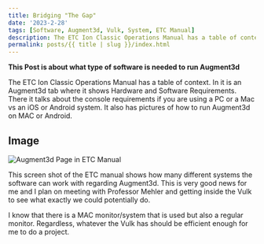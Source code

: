```yaml
---
title: Bridging "The Gap"
date: '2023-2-28'
tags: [Software, Augment3d, Vulk, System, ETC Manual]
description: The ETC Ion Classic Operations Manual has a table of context and in it is an Augment3d tab where it shows Hardware and Software Requirements.
permalink: posts/{{ title | slug }}/index.html
---
```


**This Post is about what type of software is needed to run Augment3d**

The ETC Ion Classic Operations Manual has a table of context. In it is an Augment3d tab where it shows Hardware and Software Requirements. There it talks about the console requirements if you are using a PC or a Mac vs an iOS or Android system. It also has pictures of how to run Augment3d on MAC or Android.



## Image

![Augment3d Page in ETC Manual](Augment3d.PNG)

This screen shot of the ETC manual shows how many different systems the software can work with regarding Augment3d. This is very good news for me and I plan on meeting with Professor Mehler and getting inside the Vulk to see what exactly we could potentially do. 

 I know that there is a MAC monitor/system that is used but also a regular monitor. Regardless, whatever the Vulk has should be efficient enough for me to do a project.


